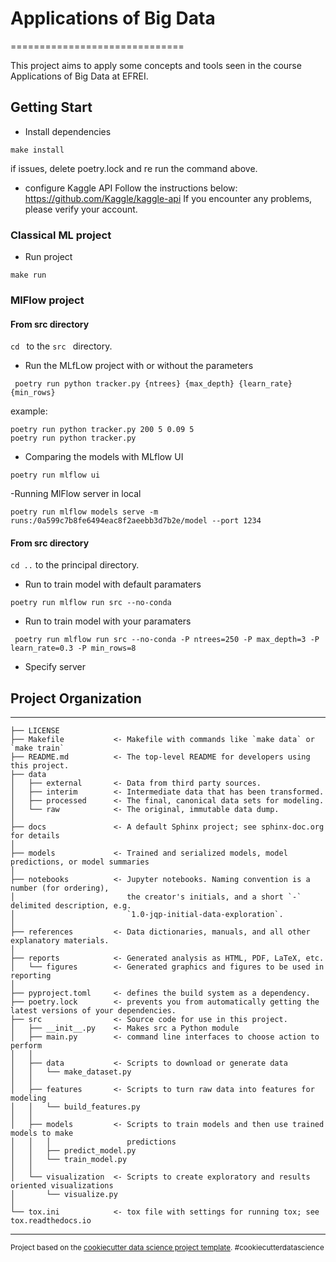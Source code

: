 # Applications of Big Data
==============================

This project aims to apply some concepts and tools seen in the course Applications of Big Data at EFREI.

## Getting Start

- Install dependencies
``` 
make install
```
if issues, delete poetry.lock and re run the command above.

- configure Kaggle API
Follow the instructions below:
https://github.com/Kaggle/kaggle-api
If you encounter any problems, please verify your account.

###  Classical ML project
- Run project
``` 
make run
```

###  MlFlow project

#### From src directory

```cd ``` to the ```src ``` directory.

- Run the MLfLow project with or without the parameters
```
 poetry run python tracker.py {ntrees} {max_depth} {learn_rate} {min_rows}
```
example:
``` 
poetry run python tracker.py 200 5 0.09 5
poetry run python tracker.py
```

- Comparing the models with MLflow UI
``` 
poetry run mlflow ui
```

-Running MlFlow server in local
``` 
poetry run mlflow models serve -m runs:/0a599c7b8fe6494eac8f2aeebb3d7b2e/model --port 1234 
```

#### From src directory
```cd ..``` to the principal directory.

- Run to train model with default paramaters
```
poetry run mlflow run src --no-conda
```

- Run to train model with your paramaters
```
 poetry run mlflow run src --no-conda -P ntrees=250 -P max_depth=3 -P learn_rate=0.3 -P min_rows=8
```

- Specify server


## Project Organization
------------

    ├── LICENSE
    ├── Makefile           <- Makefile with commands like `make data` or `make train`
    ├── README.md          <- The top-level README for developers using this project.
    ├── data
    │   ├── external       <- Data from third party sources.
    │   ├── interim        <- Intermediate data that has been transformed.
    │   ├── processed      <- The final, canonical data sets for modeling.
    │   └── raw            <- The original, immutable data dump.
    │
    ├── docs               <- A default Sphinx project; see sphinx-doc.org for details
    │
    ├── models             <- Trained and serialized models, model predictions, or model summaries
    │
    ├── notebooks          <- Jupyter notebooks. Naming convention is a number (for ordering),
    │                         the creator's initials, and a short `-` delimited description, e.g.
    │                         `1.0-jqp-initial-data-exploration`.
    │
    ├── references         <- Data dictionaries, manuals, and all other explanatory materials.
    │
    ├── reports            <- Generated analysis as HTML, PDF, LaTeX, etc.
    │   └── figures        <- Generated graphics and figures to be used in reporting
    │
    ├── pyproject.toml     <- defines the build system as a dependency.
    ├── poetry.lock        <- prevents you from automatically getting the latest versions of your dependencies.
    ├── src                <- Source code for use in this project.
    │   ├── __init__.py    <- Makes src a Python module
    │   ├── main.py        <- command line interfaces to choose action to perform
    │   │
    │   ├── data           <- Scripts to download or generate data
    │   │   └── make_dataset.py
    │   │
    │   ├── features       <- Scripts to turn raw data into features for modeling
    │   │   └── build_features.py
    │   │
    │   ├── models         <- Scripts to train models and then use trained models to make
    │   │   │                 predictions
    │   │   ├── predict_model.py
    │   │   └── train_model.py
    │   │
    │   └── visualization  <- Scripts to create exploratory and results oriented visualizations
    │       └── visualize.py
    │
    └── tox.ini            <- tox file with settings for running tox; see tox.readthedocs.io


--------

<p><small>Project based on the <a target="_blank" href="https://drivendata.github.io/cookiecutter-data-science/">cookiecutter data science project template</a>. #cookiecutterdatascience</small></p>